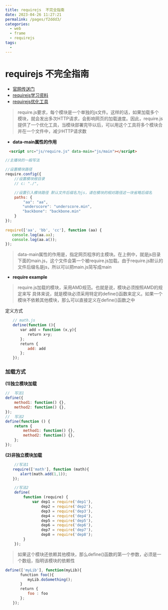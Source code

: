 ```yaml
---
title: requirejs  不完全指南
date: 2023-04-26 11:27:21
permalink: /pages/f2ddd3/
categories:
  - web
  - frame
  - requirejs
tags:
  - 
---
```

# requirejs  不完全指南

* [官网传送门](http://requirejs.org/)
* [requirejs学习资料](http://javascript.ruanyifeng.com/tool/requirejs.html)
* [requirejs优化工具](http://requirejs.org/docs/optimization.html)

> require.js要求，每个模块是一个单独的js文件。这样的话，如果加载多个模块，就会发出多次HTTP请求，会影响网页的加载速度。因此，require.js提供了一个优化工具，当模块部署完毕以后，可以用这个工具将多个模块合并在一个文件中，减少HTTP请求数

* __data-main属性的作用__

```html
　<script src="js/require.js" data-main="js/main"></script>
```

```js
//主播块的一般写法

//设置模块路径
require.config({　　
    //设置模块根目录
    // c: "./",

    //设置引入模块路径 默认文件后缀名为js，请在模块的相对路径这一块省略后缀名
    paths: {　　　　　　
        "aa": "aa",
　　　　 "underscore": "underscore.min",
　　　　 "backbone": "backbone.min"　　　　
    }　　
});
　
require(['aa', 'bb', 'cc'], function (aa) {　　　
   console.log(aa.aa);
   console.log(aa.a());
});
```

> data-main属性的作用是，指定网页程序的主模块。在上例中，就是js目录下面的main.js，这个文件会第一个被require.js加载。由于require.js默认的文件后缀名是js，所以可以把main.js简写成main

* __require example__

> require.js加载的模块，采用AMD规范。也就是说，模块必须按照AMD的规定来写
> 具体来说，就是模块必须采用特定的define()函数来定义。如果一个模块不依赖其他模块，那么可以直接定义在define()函数之中

定义方式

```js
　　// math.js
　　define(function (){
　　　　var add = function (x,y){
　　　　　　return x+y;
　　　　};
　　　　return {
　　　　　　add: add
　　　　};
　　});

```

### 加载方式

__(1)独立模块加载__

```js
//  写法1 
define({
    method1: function() {},
    method2: function() {},
});
//  写法2
define(function () {
    return {
        method1: function() {},
        method2: function() {},
    };
});
```

__(2)非独立模块加载__

```js
    //写法1
　　require(['math'], function (math){
　　　　alert(math.add(1,1));
　　});
```

```js
    //写法2
    define(
        function (require) {
            var dep1 = require('dep1'),
                dep2 = require('dep2'),
                dep3 = require('dep3'),
                dep4 = require('dep4'),
                dep5 = require('dep5'),
                dep6 = require('dep6'),
                dep7 = require('dep7'),
                dep8 = require('dep8');
        }
    });

```

> 如果这个模块还依赖其他模块，那么define()函数的第一个参数，必须是一个数组，指明该模块的依赖性

```js
define(['myLib'], function(myLib){
　　　　function foo(){
　　　　　　myLib.doSomething();
　　　　}
　　　　return {
　　　　　　foo : foo
　　　　};
　　});
```
